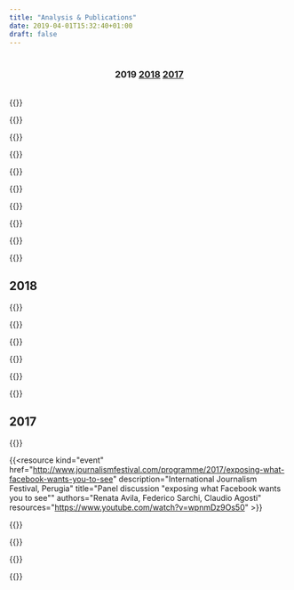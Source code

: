 ```yaml
---
title: "Analysis & Publications"
date: 2019-04-01T15:32:40+01:00
draft: false
---
```

<h3
  style="text-align:center;padding-top:1em;padding-bottom:1em;" class="highlight secondary">
    2019
    <a href="#2018">2018</a>
    <a href="#2017">2017</a>
</h3>

<!-- defaults:
  nature="internal"
  language="EN"
  -->

{{<resource
  kind="article"
  title="Facebook's Algorithm Shapes Our Lives. This Hacker Wants to Find Out How."
  when="July"  
  nature="external"
  description="Netzpolitik interview to Claudio Agosti on the Tracking Exposed project and plan"
  href="https://netzpolitik.org/2019/facebooks-algorithm-shapes-our-lives-this-hacker-wants-to-find-out-how/#spendenleiste" >}}

{{<resource
  kind="article"
  title="Facebooks Algorithmus formt unser Leben. Dieser Hacker will herausfinden wie."
  when="May"  
  nature="external"
  language="DE"
  description="[German] Netzpolitik interview to Claudio Agosti on the Tracking Exposed project and plan"
  href="https://netzpolitik.org/2019/facebooks-algorithmus-formt-unser-leben-dieser-hacker-will-herausfinden-wie/" >}}

{{<resource
  kind="paper"
  when="April"
  author="Paola Pietrandrea"
  nature="external"
  title="Devoiler Les Algorithmes Pour Sortir De Nos Bulles"
  language="FR"
  description="Article on MediaPart"
  href="https://blogs.mediapart.fr/edition/europeennes-des-elections-sous-surveillance/article/110419/devoiler-les-algorithmes-pour-sortir-de-nos-bulles" >}}

{{<resource
  kind="article"
  title="Popping the Bubble"
  when="May"  
  description="By Umberto Boschi and Federico Sarchi Tags: Democracy, Digital, Digital Revolution, Europe Elections"
  href="https://progressivepost.eu/the-mag/facebook-tracking-exposed-popping-the-bubble" >}}

{{<resource
  kind="article"
  title="Personalization algorithms and elections: breaking free of the filter bubble"
  when="February"  
  description="Op-ed on Internet Policy Review by Stefania Milan and Claudio Agosti"
  href="https://policyreview.info/articles/news/personalisation-algorithms-and-elections-breaking-free-filter-bubble/1385" >}}

{{<resource
  kind="video"
  title="Transmediale: unboxing ex-machina"
  when="February"  
  description="The video linked contains only our 24 minutes, but the whole panel discussion was including other challenges from different perspectives on how social media platform affects society."
  href="https://vimeo.com/322250610" >}}
<!-- vimeo video as attachment, original event as primary link, like CPDP -->

{{<resource
  kind="event"
  title="How to unmask and fight online manipulation"
  when="February"  
  description="EDPS working group against misinformation. fbTREX highlight how research can use it and assess proper responsibilities to the actors in the misinformation chain. Platform are not neutral, we were looking how algorithm affects the information flows."
  href="https://www.eudebates.tv/eu_elections_2019/edps-for-eu-elections-how-to-unmask-and-fight-online-manipulation/" >}}

{{<resource
  kind="event"
  title="CPDP - Safeguarding elections an international problem with no international solution"
  when="January"
  description="Coordinated by TacticalTech, in this panel we discussed issue on election"
  href="https://www.cpdpconferences.org/cpdp-panels/data-and-elections-an-international-problem-with-no-international-solution"
  video="https://vimeo.com/317686100">}}

{{<resource
  kind="event"
  title="PrivacyCamp - Towards real safeguards: Data driven political campaigns and EU election"
  when="January"
  description="Ides, options, quick exchange of stuff"
  href="https://privacycamp.eu/?page_id=1067"
  resources="">}}

{{<resource
  kind="link"
  link="https://eu19.tracking.exposed"
  title="European Election Algorithm analysis"
  description="a investigation campaign on how algorithms affects public debate. It's REPLICABLE. an experiment on how to build focus campaign and analysis. Usable in moment of high attention and concerns"
  pdf="https://github.com/tracking-exposed/presentation/blob/master/European%20Election%20action%20plan%20-%20v1.3.pdf" >}}

## 2018

{{<resource
  kind="paper"
  title="[Fairness in online social network timelines: Measurements, models and mechanism design"
  description="I Performance Evaluation (2018). DOI:10.1016/j.peva.2018.09.009"
  href="https://arxiv.org/pdf/1809.05530.pdf"
  authors="PEVA/Performance Eduardo Hargreaves, Claudio Agosti, Daniel Menasche, Giovanni Neglia, Alexandre Reiffers-Masson, and Eitan Altman"
  pdf="https://eduardohargreaves.files.wordpress.com/2018/11/fairness_arxiv.pdf" >}}
  <!-- pdf, video, link are the kind of resources existing at the moment -->

{{<resource
  kind="paper"
  title="Biases in the Facebook News Feed: a Case Study on the Italian Elections"
  description="Fosint-SI 2018, in conjunction with ASONAM 2018, Proceedings of the 2018 IEEE/ACM International Conference on Advances in Social Networks Analysis and Mining"
  pdf = "https://arxiv.org/pdf/1807.08346.pdf"
  resources="DOI:10.1109/ASONAM.2018.8508659"
  authors="Eduardo Hargreaves, Claudio Agosti, Daniel Menasche, Giovanni Neglia, Alexandre Reiffers-Masson, and Eitan Altman"  >}}

{{<resource
  kind="paper"
  title="Visibilidade no Facebook: Modelos, Medições e Implicações"
  description="Proceedings of the Brazilian Workshop on Social Network Analysis and Mining"
  href="https://eduardohargreaves.files.wordpress.com/2018/07/visibilidade-facebook-modelos-7.pdf"
  authors="Brasnam, Eduardo Hargreaves, Daniel Sadoc Menasché, Giovanni Neglia, and Claudio Agosti"
  link="http://portaldeconteudo.sbc.org.br/index.php/brasnam/article/view/3591)">}}
  <!-- link is one of the external resources -->

{{<resource
  kind="paper"
  title="Italian political election and digital propaganda"
  description="TacticalTech publish a report written by Claudio Agosti and Fabio Chiusi"
  href="https://ourdataourselves.tacticaltech.org/posts/overview-italy/)"
  link="https://github.com/tracking-exposed/experiments-data/tree/master/e18" >}}


{{<resource
  kind="paper"
  title="The invisible curation of content"
  description="WebFoundation released a report produced by a joint collaboration"
  href="https://webfoundation.org/research/the-invisible-curation-of-content-facebooks-news-feed-and-our-information-diets/" >}}

{{<resource
  kind="link"
  title="Elezioni italiane 2018, un'analisi mirata alla scoperta degli spazi usati dall'algoritmo"
  href="https://italian.tracking.exposed"
  description="Una ricerca sviluppata con sei profili sotto il nostro controllo. Abbiamo diminuito le variabili utilizzabili dall'algoritmo ed abbiamo studiato come venivano servite le news in modo personalizzato"
  href=""
  resources="https://elezioni.tracking.exposed" >}}

## 2017

{{<resource
  kind="video"
  href="https://www.youtube.com/watch?v=ct9d-o7NrSg"
  title="(SHA2017) Exposing what Facebook wants you to see"
  description="A talk about our early version of fbTREX, after 1 year of existence"
  resources="https://github.com/tracking-exposed/presentation/blob/master/FBTREX-SHA-2017.pdf" >}}

{{<resource
  kind="event"
  href="http://www.journalismfestival.com/programme/2017/exposing-what-facebook-wants-you-to-see"
  description="International Journalism Festival, Perugia"
  title="Panel discussion \"exposing what Facebook wants you to see\""
  authors="Renata Avila, Federico Sarchi, Claudio Agosti"
  resources="https://www.youtube.com/watch?v=wpnmDz9Os50" >}}

{{<resource
  description="Toolbox Coworking, Turin"
  title="Torino Hack Night"  
  href="/talks-torinohacknight/"
  author="Constantino Carugno, Gilberto Conti" >}}

{{<resource
  kind="event"
  title="facebook.tracking.exposed project exposure"
  description="At c-base, Berlin, one of the first vidoe of fbTREX in the wild, when the beta version was going to start"
  href="https://vimeo.com/189842857"
  resources="/talks-netzpolitischer054/"
  author="Claudio Agosti" >}}

{{<resource
  kind="event"
  title="facebook.tracking.exposed (project pitch)"
  description="Hack'n'Tell, at c-base, Berlin"
  href="https://docs.google.com/presentation/d/e/2PACX-1vR1Tz-G2fm9Nu0oe8lrAoG8aYCamT2kpZAn98B-AHP-ZNli88A4u5hOKrp-UMBDP4Iq2NP3Bl3xY0C5/pub?start=false&loop=false&slide=id.p" author="Alberto Granzotto"
  resources="we won a price and we should find evidence to link" >}}

{{<resource
  kind="event"
  title="facebook.tracking.exposed (code show-off)"
  description="At PyData"
  href="https://docs.google.com/presentation/d/1uDd2oNxWSOJPfm-Jrm0k-4SBS2BNAomfhF6Ef_609So/edit#slide=id.p"
  author="Alberto Granzotto" >}}
